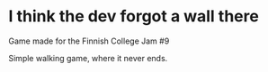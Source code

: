 # I think the dev forgot a wall there
Game made for the Finnish College Jam #9

Simple walking game, where it never ends.
